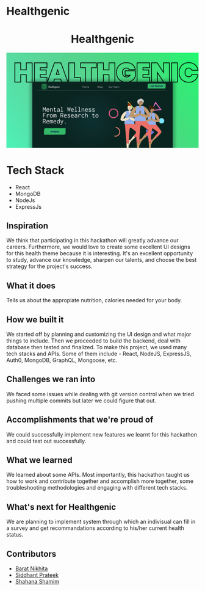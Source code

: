 # Healthgenic

<h1 align="center">Healthgenic</h1>

![](./assets/preview.png)


# Tech Stack

- React
- MongoDB
- NodeJs 
- ExpressJs

## Inspiration

We think that participating in this hackathon will greatly advance our careers. Furthermore, we would love to create some excellent UI designs for this health theme because it is interesting. It's an excellent opportunity to study, advance our knowledge, sharpen our talents, and choose the best strategy for the project's success.

## What it does

Tells us about the appropiate nutrition, calories needed for your body.

## How we built it

We started off by planning and customizing the UI design and what major things to include. Then we proceeded to build the backend, deal with database then tested and finalized. To make this project, we used many tech stacks and APIs. Some of them include - React, NodeJS, ExpressJS, Auth0, MongoDB, GraphQL, Mongoose, etc.

## Challenges we ran into

We faced some issues while dealing with git version control when we tried pushing multiple commits but later we could figure that out.

## Accomplishments that we're proud of

We could successfully implement new features we learnt for this hackathon and could test out successfully.

## What we learned

We learned about some APIs. Most importantly, this hackathon taught us how to work and contribute together and accomplish more together, some troubleshooting methodologies and engaging with different tech stacks.

## What's next for Healthgenic

We are planning to implement system through which an indivisual can fill in a survey and get recommandations according to his/her current health status.

## Contributors

- [Barat Nikhita](https://github.com/nikhitaBarat/)
- [Siddhant Prateek](https://github.com/siddhantprateek)
- [Shahana Shamim](https://github.com/S-170802)
